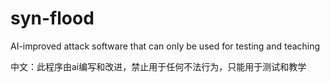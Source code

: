 # syn-flood
AI-improved attack software that can only be used for testing and teaching

中文：此程序由ai编写和改进，禁止用于任何不法行为，只能用于测试和教学
